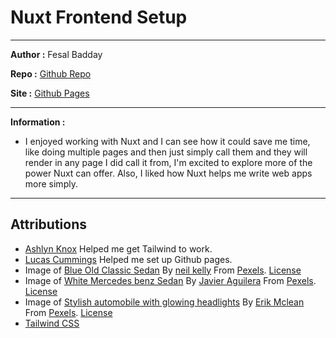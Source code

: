 # Nuxt Frontend Setup

---

**Author :** Fesal Badday

**Repo :** [Github Repo](https://github.com/FesalBadday/nuxt-frontend)

**Site :** [Github Pages](https://FesalBadday.github.io/nuxt-frontend)

---

**Information :**

- I enjoyed working with Nuxt and I can see how it could save me time, like doing multiple pages and then just simply call them and they will render in any page I did call it from, I'm excited to explore more of the power Nuxt can offer. Also, I liked how Nuxt helps me write web apps more simply.

 ---

## Attributions
- [Ashlyn Knox](https://github.com/lilyx13) Helped me get Tailwind to work.
- [Lucas Cummings](https://github.com/lucas-cq) Helped me set up Github pages.
- Image of [Blue Old Classic Sedan](https://www.pexels.com/photo/blue-sedan-712618/) By [neil kelly](https://www.pexels.com/@peely) From [Pexels](https://www.pexels.com). [License](https://www.pexels.com/license)
- Image of [White Mercedes benz Sedan](https://www.pexels.com/photo/white-mercedes-benz-sedan-2611710) By [Javier Aguilera](https://www.pexels.com/@jamphotography) From [Pexels](https://www.pexels.com). [License](https://www.pexels.com/license)
- Image of [Stylish automobile with glowing headlights](https://www.pexels.com/photo/stylish-automobile-with-glowing-headlights-on-parking-5214397) By [Erik Mclean](https://www.pexels.com/@introspectivedsgn) From [Pexels](https://www.pexels.com). [License](https://www.pexels.com/license)
- [Tailwind CSS](https://tailwindcss.com)